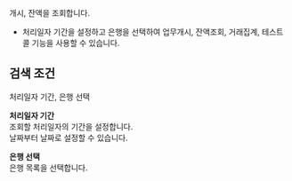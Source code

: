 
개시, 잔액을 조회합니다.

- 처리일자 기간을 설정하고 은행을 선택하여 업무개시, 잔액조회, 거래집계, 테스트콜 기능을 사용할 수 있습니다.


## 검색 조건
처리일자 기간, 은행 선택

**처리일자 기간**
<br>조회할 처리일자의 기간을 설정합니다.
<br>날짜부터 날짜로 설정할 수 있습니다.

**은행 선택**
<br>은행 목록을 선택합니다.